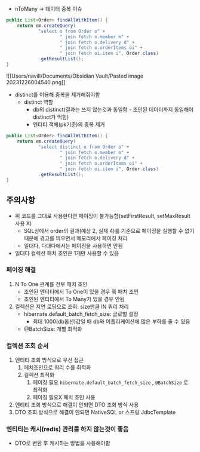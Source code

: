 
- nToMany -> 데이터 중복 이슈
```java
public List<Order> findAllWithItem() {  
    return em.createQuery(  
            "select o from Order o" +  
                    " join fetch o.member m" +  
                    " join fetch o.delivery d" +  
                    " join fetch o.orderItems oi" +  
                    " join fetch oi.item i", Order.class)  
            .getResultList();  
}
```
![[Users/navill/Documents/Obsidian Vault/Pasted image 20231226004540.png]]

- distinct를 이용해 중복을 제거해줘야함
	- distinct 역할
		- db의 distinct(결과는 쓰지 않는것과 동일함 - 조인된 데이터까지 동일해야 distinct가 먹힘)
		- 엔티티 객체(pk기준)의 중복 제거
```java
public List<Order> findAllWithItem() {  
    return em.createQuery(  
            "select distinct o from Order o" +  
                    " join fetch o.member m" +  
                    " join fetch o.delivery d" +  
                    " join fetch o.orderItems oi" +  
                    " join fetch oi.item i", Order.class)  
            .getResultList();  
}
```


## 주의사항
- 위 코드를 그대로 사용한다면 페이징이 불가능함(setFirstResult, setMaxResult 사용 X)
	- SQL상에서 order의 결과(예상 2, 실제 4)를 기준으로 페이징을 실행할 수 없기 때문에 경고를 띄우면서 메모리에서 페이징 처리
	- 일대다, 다대다에서는 페이징을 사용하면 안됨
- 일대다 컬렉션 패치 조인은 1개만 사용할 수 있음


### 페이징 해결
1. N To One 관계를 전부 패치 조인
	- 조인된 엔티티에서 To One이 있을 경우 쭉 패치 조인
	- 조인된 엔티티에서 To Many가 있을 경우 안됨
3. 컬렉션은 지연 로딩으로 조회: size만큼 IN 쿼리 처리 
	- hibernate.default_batch_fetch_size: 글로벌 설정
		- 최대 1000(db옵션)값일 때 db와 어플리케이션에 많은 부하를 줄 수 있음
	- @BatchSize: 개별 최적화


### 컬렉션 조회 순서
1. 엔티티 조회 방식으로 우선 접근
	1. 페치조인으로 쿼리 수를 최적화
	2. 컬렉션 최적화
	    1. 페이징 필요 `hibernate.default_batch_fetch_size` , `@BatchSize` 로 최적화
	    2. 페이징 필요X 페치 조인 사용
2. 엔티티 조회 방식으로 해결이 안되면 DTO 조회 방식 사용  
3. DTO 조회 방식으로 해결이 안되면 NativeSQL or 스프링 JdbcTemplate


### 엔티티는 캐시(redis) 관리를 하지 않는것이 좋음
- DTO로 변환 후 캐시하는 방법을 사용해야함